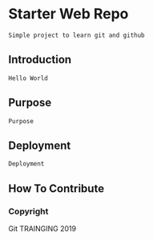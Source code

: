# Starter Web Repo
	Simple project to learn git and github
## Introduction
	Hello World
## Purpose
	
	Purpose
## Deployment
	Deployment
## How To Contribute

### Copyright

Git TRAINGING 2019